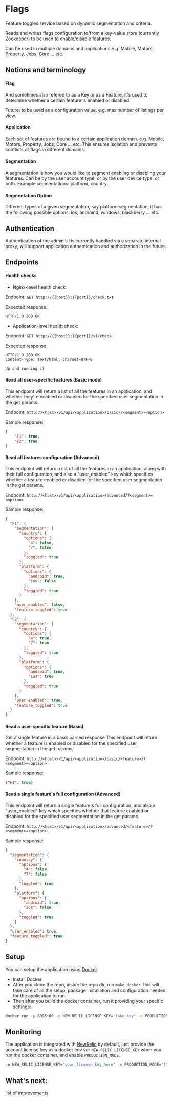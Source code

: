 # Flags

Feature toggles service based on dynamic segmentation and criteria.

Reads and writes flags configuration to/from a key-value store (currently Zookeeper) to be used to enable/disable features.

Can be used in multiple domains and applications e.g. Mobile, Motors, Property, Jobs, Core ... etc.

## Notions and terminology
#### Flag
And sometimes also refered to as a Key or as a Feature, it's used to determine whether a certain feature is enabled or disabled.

Future: to be used as a configuration value. e.g. max number of listings per view.

#### Application
Each set of features are bound to a certain application domain, e.g. Mobile, Motors, Property, Jobs, Core ... etc. This ensures isolation and prevents conflicts of flags in different domains.

#### Segmentation
A segmentation is how you would like to segment enabling or disabling your features. Can be by the user account type, or by the user device type, or both.
Example segmentations: platform, country.

#### Segmentation Option
Different types of a given segmentation, say platform segmentation, it has the following possible options: ios, androind, windows, blackberry ... etc.


## Authentication
Authentication of the admin UI is currently handled via a separate internal proxy, will support application authentication and authorization in the future.

## Endpoints

#### Health checks

* Nginx-level health check:

Endpoint: `GET http://{{host}}:{{port}}/check.txt`

Expected response:

```
HTTP/1.0 200 OK
```

* Application-level health check:

Endpoint: `GET http://{{host}}:{{port}}/v1/check`

Expected response:

```
HTTP/1.0 200 OK
Content-Type: text/html; charset=UTF-8

Up and running :)
```

#### Read all user-specific features (Basic mode)
This endpoint will return a list of all the features in an application, and whether they're enabled or disabled for the specified user segmentation in the get params.

Endpoint: `http://<host>/v1/api/<application>/basic/?<segment>=<option>`

Sample response:
```json
{
    "F1": true,
    "F2": true
}
```

#### Read all features configuration (Advanced)
This endpoint will return a list of all the features in an application, along with their full configuration, and also a "user_enabled" key which specifies whether a feature enabled or disabled for the specified user segmentation in the get params.

Endpoint: `http://<host>/v1/api/<application>/advanced/?<segment>=<option>`

Sample response:
```json
{
  "F1": {
    "segmentation": {
      "country": {
        "options": {
          "4": false,
          "7": false
        },
        "toggled": true
      },
      "platform": {
        "options": {
          "android": true,
          "ios": false
        },
        "toggled": true
      }
    },
    "user_enabled": false,
    "feature_toggled": true
  },
  "F2": {
    "segmentation": {
      "country": {
        "options": {
          "4": true,
          "7": true
        },
        "toggled": true
      },
      "platform": {
        "options": {
          "android": true,
          "ios": true
        },
        "toggled": true
      }
    },
    "user_enabled": true,
    "feature_toggled": true
  }
}
```

#### Read a user-specific feature (Basic)
Get a single feature in a basic parsed response
This endpoint will return whether a feature is enabled or disabled for the specified user segmentation in the get params.

Endpoint: `http://<host>/v1/api/<application>/basic/<feature>/?<segment>=<option>`

Sample response:
```json
{"F1": true}
```

#### Read a single feature's full configuration (Advanced)
This endpoint will return a single feature's full configuration, and also a "user_enabled" key which specifies whether that feature enabled or disabled for the specified user segmentation in the get params.

Endpoint: `http://<host>/v1/api/<application>/advanced/<feature>/?<segment>=<option>`

Sample response:
```json
{
  "segmentation": {
    "country": {
      "options": {
        "4": false,
        "7": false
      },
      "toggled": true
    },
    "platform": {
      "options": {
        "android": true,
        "ios": false
      },
      "toggled": true
    }
  },
  "user_enabled": true,
  "feature_toggled": true
}
```

## Setup
You can setup the application using [Docker](https://docker.com/):
* Install Docker
* After you clone the repo, inside the repo dir, run `make docker`
This will take care of all the setup, package installation and configuration needed for the application to run.
* Then after you build the docker container, run it providing your specific settings:
```bash
docker run -p 8095:80 -e NEW_RELIC_LICENSE_KEY="fake-key" -e PRODUCTION_MODE="0" -e SYSLOG_HOST="your-syslog-host" -e SYSLOG_PORT="your-syslog-port" -e VENV_DIR="python-virtualenv-dir-path" e REPO_DIR="dir-repo-path" -e APP_NAME="flags" -e ZK_HOSTS="comma-separated-ZK-hosts-and-ports" your-docker-image-here
```

## Monitoring
The application is integrated with [NewRelic](http://newrelic.com/) by default, just provide the account license key as a docker env var `NEW_RELIC_LICENSE_KEY` when you run the docker container, and enable `PRODUCTION_MODE`:
```bash
-e NEW_RELIC_LICENSE_KEY="your_license_key_here" -e PRODUCTION_MODE="1"
```

## What's next:
[list of improvements](https://github.com/dubizzle/flags/issues/7)
